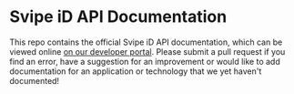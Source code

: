 # Svipe iD API Documentation

This repo contains the official Svipe iD API documentation, which can be viewed online [on our developer portal](https://developer.svipe.com/documentation#/). Please submit a pull request if you find an error, have a suggestion for an improvement or would like to add documentation for an application or technology that we yet haven't documented!
